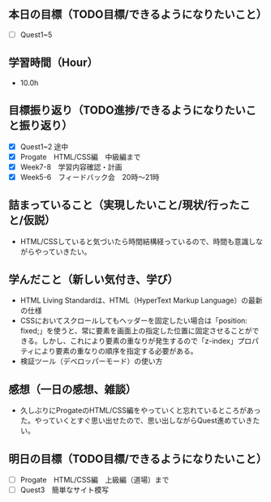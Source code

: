 ## 本日の目標（TODO目標/できるようになりたいこと）
- [ ] Quest1~5
## 学習時間（Hour）
- 10.0h
## 目標振り返り（TODO進捗/できるようになりたいこと振り返り）
- [x] Quest1~2 途中
- [x] Progate　HTML/CSS編　中級編まで
- [x] Week7-8　学習内容確認・計画
- [x] Week5-6　フィードバック会　20時〜21時
## 詰まっていること（実現したいこと/現状/行ったこと/仮説）
- HTML/CSSしていると気づいたら時間結構経っているので、時間も意識しながらやっていきたい。
## 学んだこと（新しい気付き、学び）
- HTML Living Standardは、HTML（HyperText Markup Language）の最新の仕様
- CSSにおいてスクロールしてもヘッダーを固定したい場合は「position: fixed;」を使うと、常に要素を画面上の指定した位置に固定させることができる。しかし、これにより要素の重なりが発生するので「z-index」プロパティにより要素の重なりの順序を指定する必要がある。
- 検証ツール（デベロッパーモード）の使い方
## 感想（一日の感想、雑談）
- 久しぶりにProgateのHTML/CSS編をやっていくと忘れているところがあった。やっていくとすぐ思い出せたので、思い出しながらQuest進めていきたい。
## 明日の目標（TODO目標/できるようになりたいこと）
- [ ] Progate　HTML/CSS編　上級編（道場）まで
- [ ] Quest3　簡単なサイト模写
